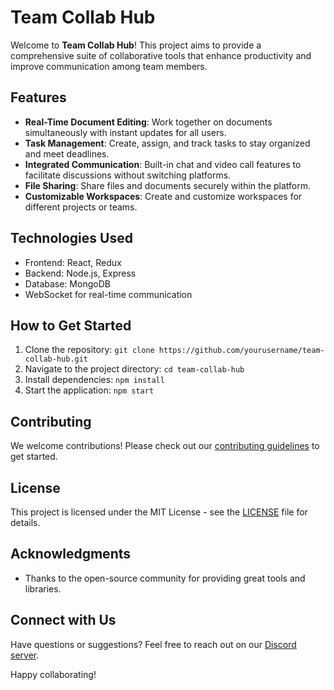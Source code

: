 # Team Collab Hub

Welcome to **Team Collab Hub**! This project aims to provide a comprehensive suite of collaborative tools that enhance productivity and improve communication among team members.

## Features
- **Real-Time Document Editing**: Work together on documents simultaneously with instant updates for all users.
- **Task Management**: Create, assign, and track tasks to stay organized and meet deadlines.
- **Integrated Communication**: Built-in chat and video call features to facilitate discussions without switching platforms.
- **File Sharing**: Share files and documents securely within the platform.
- **Customizable Workspaces**: Create and customize workspaces for different projects or teams.

## Technologies Used
- Frontend: React, Redux
- Backend: Node.js, Express
- Database: MongoDB
- WebSocket for real-time communication

## How to Get Started
1. Clone the repository: `git clone https://github.com/yourusername/team-collab-hub.git`
2. Navigate to the project directory: `cd team-collab-hub`
3. Install dependencies: `npm install`
4. Start the application: `npm start`

## Contributing
We welcome contributions! Please check out our [contributing guidelines](CONTRIBUTING.md) to get started.

## License
This project is licensed under the MIT License - see the [LICENSE](LICENSE) file for details.

## Acknowledgments
- Thanks to the open-source community for providing great tools and libraries.

## Connect with Us
Have questions or suggestions? Feel free to reach out on our [Discord server](https://discord.gg/yourserver).

Happy collaborating!